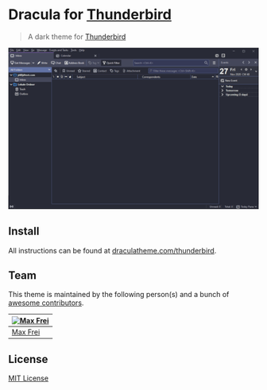 # Dracula for [Thunderbird](https://www.thunderbird.net/en-US/)

> A dark theme for [Thunderbird](https://addons.thunderbird.net/en-US/thunderbird/addon/dracula-theme-for-thunderbird/)

![Screenshot](./screenshot.png)

## Install

All instructions can be found at [draculatheme.com/thunderbird](https://draculatheme.com/thunderbird).

## Team

This theme is maintained by the following person(s) and a bunch of [awesome contributors](https://github.com/dracula/thunderbird/graphs/contributors).

| [![Max Frei](https://avatars2.githubusercontent.com/u/36265931?s=70)](https://github.com/maxfrei750) |
| --- |
| [Max Frei](https://github.com/maxfrei750) |

## License

[MIT License](./LICENSE)